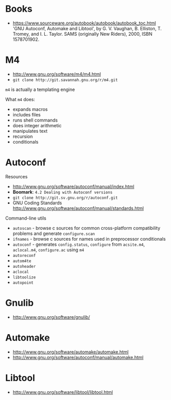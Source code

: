# Books
- https://www.sourceware.org/autobook/autobook/autobook_toc.html 'GNU Autoconf, Automake and Libtool', by G. V. Vaughan, B.  Elliston, T. Tromey, and I. L. Taylor.  SAMS (originally New Riders), 2000, ISBN 1578701902.

# M4

- http://www.gnu.org/software/m4/m4.html
- `git clone http://git.savannah.gnu.org/r/m4.git`

`m4` is actually a templating engine

What `m4` does:
- expands macros
- includes files
- runs shell commands
- does integer arithmetic
- manipulates text
- recursion
- conditionals

# Autoconf
Resources
- http://www.gnu.org/software/autoconf/manual/index.html
- **Boomark**: `4.2 Dealing with Autoconf versions`
- `git clone http://git.sv.gnu.org/r/autoconf.git`
- GNU Coding Standards http://www.gnu.org/software/autoconf/manual/standards.html

Command-line utils
- `autoscan` - browse c sources for common cross-platform compatibility problems and generate `configure.scan`
- `ifnames` - browse c sources for names used in preprocessor conditionals
- `autoconf` - generates `config.status`, `configure` from `acsite.m4`, `aclocal.m4`, `configure.ac` using `m4`
- `autoreconf` 
- `autom4te`
- `autoheader`
- `aclocal`
- `libtoolize`
- `autopoint`

# Gnulib
- http://www.gnu.org/software/gnulib/

# Automake
- http://www.gnu.org/software/automake/automake.html
- http://www.gnu.org/software/autoconf/manual/automake.html

# Libtool
- http://www.gnu.org/software/libtool/libtool.html

